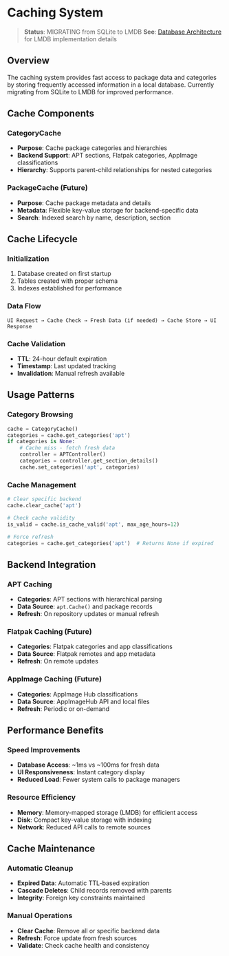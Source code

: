 # Caching System

> **Status**: MIGRATING from SQLite to LMDB
> **See**: [Database Architecture](DATABASE_ARCHITECTURE.md) for LMDB implementation details

## Overview
The caching system provides fast access to package data and categories by storing frequently accessed information in a local database. Currently migrating from SQLite to LMDB for improved performance.

## Cache Components

### CategoryCache
- **Purpose**: Cache package categories and hierarchies
- **Backend Support**: APT sections, Flatpak categories, AppImage classifications
- **Hierarchy**: Supports parent-child relationships for nested categories

### PackageCache (Future)
- **Purpose**: Cache package metadata and details
- **Metadata**: Flexible key-value storage for backend-specific data
- **Search**: Indexed search by name, description, section

## Cache Lifecycle

### Initialization
1. Database created on first startup
2. Tables created with proper schema
3. Indexes established for performance

### Data Flow
```
UI Request → Cache Check → Fresh Data (if needed) → Cache Store → UI Response
```

### Cache Validation
- **TTL**: 24-hour default expiration
- **Timestamp**: Last updated tracking
- **Invalidation**: Manual refresh available

## Usage Patterns

### Category Browsing
```python
cache = CategoryCache()
categories = cache.get_categories('apt')
if categories is None:
    # Cache miss - fetch fresh data
    controller = APTController()
    categories = controller.get_section_details()
    cache.set_categories('apt', categories)
```

### Cache Management
```python
# Clear specific backend
cache.clear_cache('apt')

# Check cache validity
is_valid = cache.is_cache_valid('apt', max_age_hours=12)

# Force refresh
categories = cache.get_categories('apt')  # Returns None if expired
```

## Backend Integration

### APT Caching
- **Categories**: APT sections with hierarchical parsing
- **Data Source**: `apt.Cache()` and package records
- **Refresh**: On repository updates or manual refresh

### Flatpak Caching (Future)
- **Categories**: Flatpak categories and app classifications
- **Data Source**: Flatpak remotes and app metadata
- **Refresh**: On remote updates

### AppImage Caching (Future)
- **Categories**: AppImage Hub classifications
- **Data Source**: AppImageHub API and local files
- **Refresh**: Periodic or on-demand

## Performance Benefits

### Speed Improvements
- **Database Access**: ~1ms vs ~100ms for fresh data
- **UI Responsiveness**: Instant category display
- **Reduced Load**: Fewer system calls to package managers

### Resource Efficiency
- **Memory**: Memory-mapped storage (LMDB) for efficient access
- **Disk**: Compact key-value storage with indexing
- **Network**: Reduced API calls to remote sources

## Cache Maintenance

### Automatic Cleanup
- **Expired Data**: Automatic TTL-based expiration
- **Cascade Deletes**: Child records removed with parents
- **Integrity**: Foreign key constraints maintained

### Manual Operations
- **Clear Cache**: Remove all or specific backend data
- **Refresh**: Force update from fresh sources
- **Validate**: Check cache health and consistency